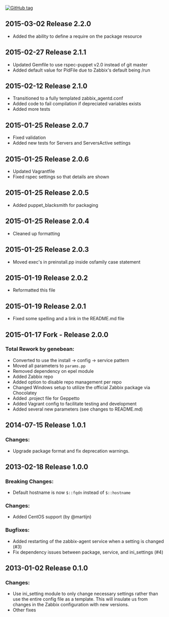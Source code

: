 [![GitHub tag][gh-tag-img]][gh-link]

## 2015-03-02 Release 2.2.0  
- Added the ability to define a require on the package resource

## 2015-02-27 Release 2.1.1  
- Updated Gemfile to use rspec-puppet v2.0 instead of git master
- Added default value for PidFile due to Zabbix's default being /run

## 2015-02-12 Release 2.1.0  
- Transitioned to a fully templated zabbix_agentd.conf
- Added code to fail compilation if depreciated variables exists
- Added more tests

## 2015-01-25 Release 2.0.7  
- Fixed validation
- Added new tests for Servers and ServersActive settings

## 2015-01-25 Release 2.0.6  
- Updated Vagrantfile
- Fixed rspec settings so that details are shown

## 2015-01-25 Release 2.0.5  
- Added puppet_blacksmith for packaging

## 2015-01-25 Release 2.0.4  
- Cleaned up formatting

## 2015-01-25 Release 2.0.3  
- Moved exec's in preinstall.pp inside osfamily case statement

## 2015-01-19 Release 2.0.2  
- Reformatted this file

## 2015-01-19 Release 2.0.1  
- Fixed some spelling and a link in the README.md file

## 2015-01-17 Fork - Release 2.0.0  
### Total Rework by genebean:  
- Converted to use the install -> config -> service pattern
- Moved all parameters to `params.pp`
- Removed dependency on epel module
- Added Zabbix repo
- Added option to disable repo management per repo
- Changed Windows setup to utilize the official Zabbix package via Chocolatey
- Added .project file for Geppetto
- Added Vagrant config to facilitate testing and development
- Added several new parameters (see changes to README.md)

## 2014-07-15 Release 1.0.1  
### Changes:  
- Upgrade package format and fix deprecation warnings.

## 2013-02-18 Release 1.0.0  
### Breaking Changes:  
- Default hostname is now `$::fqdn` instead of `$::hostname`

### Changes:  
- Added CentOS support (by @martijn)

### Bugfixes:  
- Added restarting of the zabbix-agent service when a setting is changed (#3)
- Fix dependency issues between package, service, and ini_settings (#4)

## 2013-01-02 Release 0.1.0  
### Changes:  
- Use ini_setting module to only change necessary settings rather than use
the entire config file as a template. This will insulate us from changes in the
Zabbix configuration with new versions.
- Other fixes

[gh-tag-img]: https://img.shields.io/github/tag/genebean/genebean-zabbixagent.svg?label=newest%20tag
[gh-link]: https://github.com/genebean/genebean-zabbixagent

